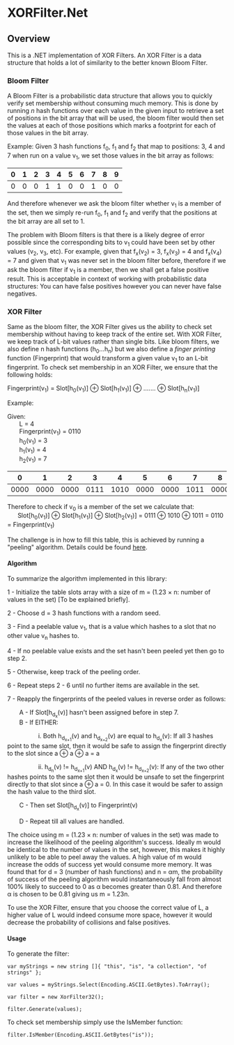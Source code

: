 # XORFilter.Net

## Overview

This is a .NET implementation of XOR Filters. An XOR Filter is a data structure that holds a lot of similarity to the better known Bloom Filter. 

### Bloom Filter

A Bloom Filter is a probabilistic data structure that allows you to quickly verify set membership without consuming much memory. This is done by running *n* hash functions over each value in the given input to retrieve a set of positions in the bit array that will be used, the bloom filter would then set the values at each of those positions which marks a footprint for each of those values in the bit array. 

Example: Given 3 hash functions f<sub>0</sub>, f<sub>1</sub> and f<sub>2</sub> that map to positions: 3, 4 and 7 when run on a value v<sub>1</sub>, we set those values in the bit array as follows:

| 0 | 1 | 2 | 3 | 4 | 5 | 6 | 7 | 8 | 9 |
| - | - | - | - | - | - | - | - | - | - |
| 0 | 0 | 0 | 1 | 1 | 0 | 0 | 1 | 0 | 0 |

And therefore whenever we ask the bloom filter whether v<sub>1</sub> is a member of the set, then we simply re-run f<sub>0</sub>, f<sub>1</sub> and f<sub>2</sub> and verify that the positions at the bit array are all set to 1.

The problem with Bloom filters is that there is a likely degree of error possible since the corresponding bits to v<sub>1</sub> could have been set by other values (v<sub>2</sub>, v<sub>3</sub>, etc). For example, given that f<sub>x</sub>(v<sub>2</sub>) = 3, f<sub>x</sub>(v<sub>3</sub>) = 4 and f<sub>x</sub>(v<sub>4</sub>) = 7 and given that v<sub>1</sub> was never set in the bloom filter before, therefore if we ask the bloom filter if v<sub>1</sub> is a member, then we shall get a false positive result. This is acceptable in context of working with probabilistic data structures: You can have false positives however you can never have false negatives.


### XOR Filter

Same as the bloom filter, the XOR Filter gives us the ability to check set membership without having to keep track of the entire set. With XOR Filter, we keep track of L-bit values rather than single bits. Like bloom filters, we also define n hash functions (h<sub>0</sub>...h<sub>n</sub>) but we also define a *finger printing* function (Fingerprint) that would transform a given value v<sub>1</sub> to an L-bit fingerprint. To check set membership in an XOR Filter, we ensure that the following holds:

Fingerprint(v<sub>1</sub>) = Slot[h<sub>0</sub>(v<sub>1</sub>)] ⊕ Slot[h<sub>1</sub>(v<sub>1</sub>)] ⊕  ....... ⊕  Slot[h<sub>n</sub>(v<sub>1</sub>)]


Example:

Given: <br/>
    &nbsp;&nbsp;&nbsp;&nbsp;&nbsp;&nbsp; L = 4 <br/>
    &nbsp;&nbsp;&nbsp;&nbsp;&nbsp;&nbsp; Fingerprint(v<sub>1</sub>) = 0110 <br/>
    &nbsp;&nbsp;&nbsp;&nbsp;&nbsp;&nbsp; h<sub>0</sub>(v<sub>1</sub>) = 3 <br/> 
    &nbsp;&nbsp;&nbsp;&nbsp;&nbsp;&nbsp; h<sub>1</sub>(v<sub>1</sub>) = 4 <br/> 
    &nbsp;&nbsp;&nbsp;&nbsp;&nbsp;&nbsp; h<sub>2</sub>(v<sub>1</sub>) = 7

| 0 | 1 | 2 | 3 | 4 | 5 | 6 | 7 | 8 | 9 |
| - | - | - | - | - | - | - | - | - | - |
| 0000 | 0000 | 0000 | 0111 | 1010 | 0000 | 0000 | 1011 | 0000 | 0000 |

Therefore to check if v<sub>0</sub> is a member of the set we calculate that:<br/>
    &nbsp;&nbsp;&nbsp;&nbsp;&nbsp;&nbsp;Slot[h<sub>0</sub>(v<sub>1</sub>)] ⊕ Slot[h<sub>1</sub>(v<sub>1</sub>)] ⊕ Slot[h<sub>2</sub>(v<sub>1</sub>)]
 = 0111 ⊕ 1010 ⊕ 1011 = 0110 = Fingerprint(v<sub>1</sub>)
<br/>

The challenge is in how to fill this table, this is achieved by running a "peeling" algorithm. Details could be found <a href="https://web.stanford.edu/class/archive/cs/cs166/cs166.1216/lectures/13/Slides13.pdf#page=57">here</a>.

#### Algorithm

To summarize the algorithm implemented in this library:

1 - Initialize the table slots array with a size of m = (1.23 × n: number of values in the set) [To be explained briefly].

2 - Choose d = 3 hash functions with a random seed.

3 - Find a peelable value v<sub>1</sub>, that is a value which hashes to a slot that no other value v<sub>n</sub> hashes to.

4 - If no peelable value exists and the set hasn't been peeled yet then go to step 2.

5 - Otherwise, keep track of the peeling order.

6 - Repeat steps 2 - 6 until no further items are available in the set.

7 - Reapply the fingerprints of the peeled values in reverse order as follows:

&nbsp;&nbsp;&nbsp;&nbsp;&nbsp;&nbsp; A - If Slot[h<sub>d<sub>x</sub></sub>(v)] hasn't been assigned before in step 7. <br/>
&nbsp;&nbsp;&nbsp;&nbsp;&nbsp;&nbsp; B - If EITHER: <br/>

&nbsp;&nbsp;&nbsp;&nbsp;&nbsp;&nbsp;&nbsp;&nbsp;&nbsp;&nbsp;&nbsp;&nbsp;&nbsp;&nbsp;&nbsp;&nbsp;&nbsp;&nbsp;i. Both h<sub>d<sub>x+1</sub></sub>(v) and h<sub>d<sub>x+2</sub></sub>(v) are equal to h<sub>d<sub>x</sub></sub>(v): If all 3 hashes point to the same slot, then it would be safe to assign the fingerprint directly to the slot since a ⊕ a ⊕ a = a <br/>

&nbsp;&nbsp;&nbsp;&nbsp;&nbsp;&nbsp;&nbsp;&nbsp;&nbsp;&nbsp;&nbsp;&nbsp;&nbsp;&nbsp;&nbsp;&nbsp;&nbsp;&nbsp;ii. h<sub>d<sub>n</sub></sub>(v) != h<sub>d<sub>x+1</sub></sub>(v) AND h<sub>d<sub>x</sub></sub>(v) != h<sub>d<sub>x+2</sub></sub>(v): If any of the two other hashes points to the same slot then it would be unsafe to set the fingerprint directly to that slot since a ⊕ a = 0. In this case it would be safer to assign the hash value to the third slot.

&nbsp;&nbsp;&nbsp;&nbsp;&nbsp;&nbsp; C - Then set Slot[h<sub>d<sub>x</sub></sub>(v)] to Fingerprint(v) <br/>

&nbsp;&nbsp;&nbsp;&nbsp;&nbsp;&nbsp; D - Repeat till all values are handled.

The choice using m = (1.23 × n: number of values in the set) was made to increase the likelihood of the peeling algorithm's success. Ideally m would be identical to the number of values in the set, however, this makes it highly unlikely to be able to peel away the values. A high value of m would increase the odds of success yet would consume more memory. It was found that for d = 3 (number of hash functions) and n = αm, the probability of success of the peeling algorithm would instantaneously fall from almost 100% likely to succeed to 0 as α becomes greater than 0.81. And therefore α is chosen to be 0.81 giving us m = 1.23n.

To use the XOR Filter, ensure that you choose the correct value of L, a higher value of L would indeed consume more space, however it would decrease the probability of collisions and false positives.

#### Usage

To generate the filter:

```
var myStrings = new string []{ "this", "is", "a collection", "of strings" };

var values = myStrings.Select(Encoding.ASCII.GetBytes).ToArray();

var filter = new XorFilter32();

filter.Generate(values);
```

To check set membership simply use the IsMember function:

```
filter.IsMember(Encoding.ASCII.GetBytes("is"));
```
